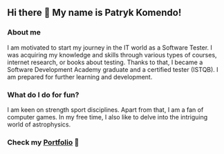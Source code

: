 ## Hi there 👋 My name is Patryk Komendo!

### About me
I am motivated to start my journey in the IT world as a Software Tester. I was acquiring my knowledge and skills through various types of courses, internet research, or books about testing. Thanks to that, I became a Software Development Academy graduate and a certified tester (ISTQB). I am prepared for further learning and development.

### What do I do for fun?
I am keen on strength sport disciplines. Apart from that, I am a fan of computer games. In my free time, I also like to delve into the intriguing world of astrophysics.

### Check my [Portfolio](https://github.com/PatrykKomendo/Portfolio) :muscle:

<!--
**PatrykKomendo/PatrykKomendo** is a ✨ _special_ ✨ repository because its `README.md` (this file) appears on your GitHub profile.

Here are some ideas to get you started:

- 🔭 I’m currently working on ...
- 🌱 I’m currently learning ...
- 👯 I’m looking to collaborate on ...
- 🤔 I’m looking for help with ...
- 💬 Ask me about ...
- 📫 How to reach me: ...
- 😄 Pronouns: ...
- ⚡ Fun fact: ...
-->
